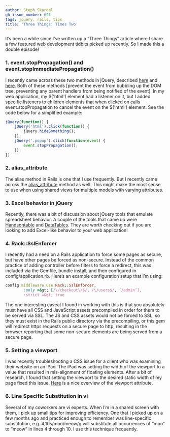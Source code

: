 ```yaml
---
author: Steph Skardal
gh_issue_number: 691
tags: jquery, rails, tips
title: 'Three Things: Times Two'
---
```




It’s been a while since I’ve written up a “Three Things” article where I share a few featured web development tidbits picked up recently. So I made this a double episode!

### 1. event.stopPropagation() and event.stopImmediatePropagation()

I recently came across these two methods in jQuery, described [here](http://api.jquery.com/event.stopPropagation/) and [here](http://api.jquery.com/event.stopImmediatePropagation/). Both of these methods [prevent the event from bubbling up the DOM tree, preventing any parent handlers from being notified of the event]. In my web application, my $('html') element had a listener on it, but I added specific listeners to children elements that when clicked on calls event.stopPropagation to cancel the event on the $('html') element. See the code below for a simplified example:

```javascript
jQuery(function() {
    jQuery('html').click(function() {
        jQuery.hideSomething();
    });
    jQuery('.popup').click(function(event) {
        event.stopPropagation();
    });
})
```

### 2. alias_attribute

The alias method in Rails is one that I use frequently. But I recently came across the [alias_attribute](http://apidock.com/rails/Module/alias_attribute) method as well. This might make the most sense to use when using shared views for multiple models with varying attributes.

### 3. Excel behavior in jQuery

Recently, there was a bit of discussion about jQuery tools that emulate spreadsheet behavior. A couple of the tools that came up were [Handsontable](http://warpech.github.com/jquery-handsontable/index.html) and [DataTables](http://datatables.net/). They are worth checking out if you are looking to add Excel-like behavior to your web application!

### 4. Rack::SslEnforcer

I recently had a need on a Rails application to force some pages as secure, but have other pages be forced as non-secure. Instead of the common practice of adding controller before filters to force a redirect, this was included via the Gemfile, bundle install, and then configured in config/application.rb. Here’s an example configuration setup that I’m using:

```ruby
config.middleware.use Rack::SslEnforcer,
        :only =&gt; [/\/checkout\/$/, /\/users$/, ‘/admin’],
        :strict =&gt; true
```

The one interesting caveat I found in working with this is that you absolutely must have all CSS and JavaScript assets precompiled in order for them to be served via SSL. The JS and CSS assets would not be forced to SSL, so they must exist in the Rails public directory via the precompiling, or this gem will redirect https requests on a secure page to http, resulting in the browser reporting that some non-secure elements are being served from a secure page.

### 5. Setting a viewport

I was recently troubleshooting a CSS issue for a client who was examining their website on an iPad. The iPad was setting the width of the viewport to a value that resulted in mis-alignment of floating elements. After a bit of research, I found that setting the viewport to the desired static width of my page fixed this issue. [Here](http://dev.opera.com/articles/view/an-introduction-to-meta-viewport-and-viewport/) is a nice overview of the viewport attribute.

### 6. Line Specific Substitution in vi

Several of my coworkers are vi experts. When I’m in a shared screen with them, I pick up small tips for improving efficiency. One that I picked up on a few months ago and practiced enough to remember was line-specific substitution, e.g. 4,10s/moo/meow/g will substitute all occurrences of “moo” to “meow” in lines 4 through 10. I use this technique frequently.


